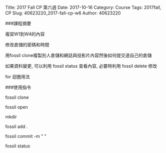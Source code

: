 Title: 2017 Fall CP 第六週
Date: 2017-10-16
Category: Course
Tags: 2017fall, CP
Slug: 40623220_2017-fall-cp-w6
Author: 40623220



<!-- PELICAN_END_SUMMARY -->
###課程摘要

複習W1到W4的內容

修改倉儲的密碼和時間

用fossil clone複製別人倉儲和網誌與投影片內容然後如何提交道自己的倉儲

如果資料變更, 可以利用 fossil status 查看內容, 必要時利用 fossil delete 修改

for 迴圈用法

###使用指令

fossil clone

fossil open

mkdir

fossil add .

fossil commit -m "  "

fossil status












